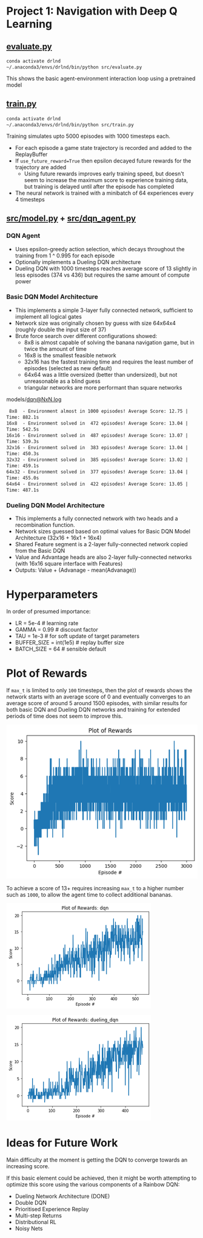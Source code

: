 # Project 1: Navigation with Deep Q Learning

## [evaluate.py](src/evaluate.py)

```
conda activate drlnd
~/.anaconda3/envs/drlnd/bin/python src/evaluate.py
```

This shows the basic agent-environment interaction loop using a pretrained model


## [train.py](src/train.py)

```
conda activate drlnd
~/.anaconda3/envs/drlnd/bin/python src/train.py
```

Training simulates upto 5000 episodes with 1000 timesteps each. 
- For each episode a game state trajectory is recorded and added to the ReplayBuffer
- If `use_future_reward=True` then epsilon decayed future rewards for the trajectory are added 
    - Using future rewards improves early training speed, but doesn't seem to increase the maximum score
  to experience training data, but training is delayed until after the episode has completed
- The neural network is trained with a minibatch of 64 experiences every 4 timesteps

## [src/model.py](src/model.py) + [src/dqn_agent.py](src/dqn_agent.py)

### DQN Agent 

- Uses epsilon-greedy action selection, which decays throughout the training from 1 ^ 0.995 for each episode
- Optionally implements a Dueling DQN architecture
- Dueling DQN with 1000 timesteps reaches average score of 13 slightly in less episodes (374 vs 436) but requires
  the same amount of compute power


### Basic DQN Model Architecture

- This implements a simple 3-layer fully connected network, sufficient to implement all logical gates
- Network size was originally chosen by guess with size 64x64x4 (roughly double the input size of 37)
- Brute force search over different configurations showed:
  - 8x8   is almost capable of solving the banana navigation game, but in twice the amount of time
  - 16x8  is the smallest feasible network 
  - 32x16 has the fastest training time and requires the least number of episodes (selected as new default)
  - 64x64 was a little oversized (better than undersized), but not unreasonable as a blind guess
  - triangular networks are more performant than square networks

models/dqn@NxN.log
```
 8x8  - Environment almost in 1000 episodes! Average Score: 12.75 | Time: 882.1s
16x8  - Environment solved in  472 episodes! Average Score: 13.04 | Time: 542.5s
16x16 - Environment solved in  487 episodes! Average Score: 13.07 | Time: 539.3s
32x16 - Environment solved in  383 episodes! Average Score: 13.04 | Time: 450.3s
32x32 - Environment solved in  385 episodes! Average Score: 13.02 | Time: 459.1s
64x32 - Environment solved in  377 episodes! Average Score: 13.04 | Time: 455.0s
64x64 - Environment solved in  422 episodes! Average Score: 13.05 | Time: 487.1s
```

### Dueling DQN Model Architecture

- This implements a fully connected network with two heads and a recombination function.
- Network sizes guessed based on optimal values for Basic DQN Model Architecture (32x16 + 16x1 + 16x4)
- Shared Feature segment is a 2-layer fully-connected network copied from the Basic DQN
- Value and Advantage heads are also 2-layer fully-connected networks (with 16x16 square interface with Features)
- Outputs: Value + (Advanage - mean(Advanage)) 
  

# Hyperparameters

In order of presumed importance:
- LR = 5e-4               # learning rate
- GAMMA = 0.99            # discount factor
- TAU = 1e-3              # for soft update of target parameters
- BUFFER_SIZE = int(1e5)  # replay buffer size
- BATCH_SIZE = 64         # sensible default



# Plot of Rewards

If `max_t` is limited to only `100` timesteps, then the plot of rewards shows the network starts 
with an average score of 0 and eventually converges to an average score of around 5 around 1500 episodes, 
with similar results for both basic DQN and Dueling DQN networks and training for extended periods of time
does not seem to improve this.

![](models/dqn@future_reward_1.png)

To achieve a score of 13+ requires increasing `max_t` to a higher number such as `1000`, to allow the agent time to
collect additional bananas.

![](models/dqn.png)

![](models/dueling_dqn.png)


# Ideas for Future Work

Main difficulty at the moment is getting the DQN to converge towards
an increasing score. 

If this basic element could be achieved, then it might be worth attempting to optimize this score using the various components of a Rainbow DQN:
- Dueling Network Architecture (DONE)
- Double DQN 
- Prioritised Experience Replay
- Multi-step Returns
- Distributional RL 
- Noisy Nets
